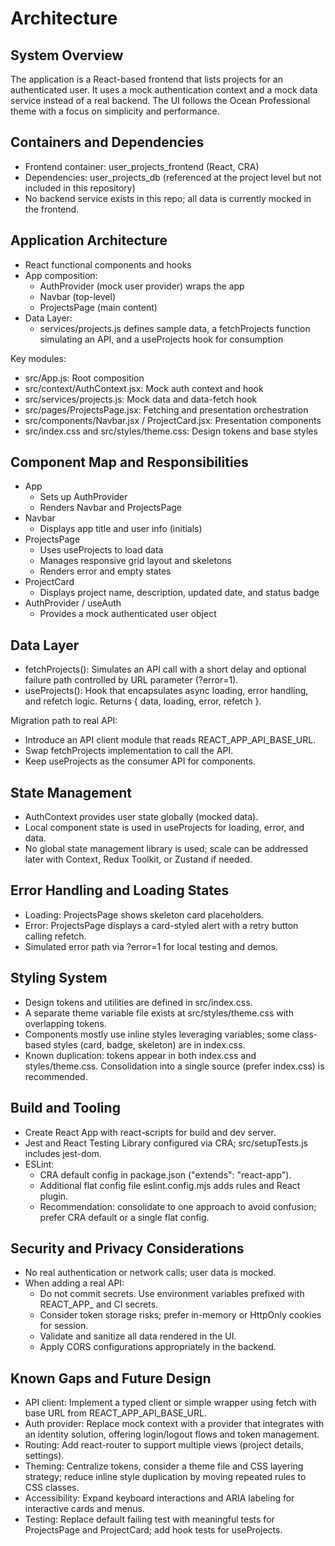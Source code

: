 # Architecture

## System Overview

The application is a React-based frontend that lists projects for an authenticated user. It uses a mock authentication context and a mock data service instead of a real backend. The UI follows the Ocean Professional theme with a focus on simplicity and performance.

## Containers and Dependencies

- Frontend container: user_projects_frontend (React, CRA)
- Dependencies: user_projects_db (referenced at the project level but not included in this repository)
- No backend service exists in this repo; all data is currently mocked in the frontend.

## Application Architecture

- React functional components and hooks
- App composition:
  - AuthProvider (mock user provider) wraps the app
  - Navbar (top-level)
  - ProjectsPage (main content)
- Data Layer:
  - services/projects.js defines sample data, a fetchProjects function simulating an API, and a useProjects hook for consumption

Key modules:
- src/App.js: Root composition
- src/context/AuthContext.jsx: Mock auth context and hook
- src/services/projects.js: Mock data and data-fetch hook
- src/pages/ProjectsPage.jsx: Fetching and presentation orchestration
- src/components/Navbar.jsx / ProjectCard.jsx: Presentation components
- src/index.css and src/styles/theme.css: Design tokens and base styles

## Component Map and Responsibilities

- App
  - Sets up AuthProvider
  - Renders Navbar and ProjectsPage
- Navbar
  - Displays app title and user info (initials)
- ProjectsPage
  - Uses useProjects to load data
  - Manages responsive grid layout and skeletons
  - Renders error and empty states
- ProjectCard
  - Displays project name, description, updated date, and status badge
- AuthProvider / useAuth
  - Provides a mock authenticated user object

## Data Layer

- fetchProjects(): Simulates an API call with a short delay and optional failure path controlled by URL parameter (?error=1).
- useProjects(): Hook that encapsulates async loading, error handling, and refetch logic. Returns { data, loading, error, refetch }.

Migration path to real API:
- Introduce an API client module that reads REACT_APP_API_BASE_URL.
- Swap fetchProjects implementation to call the API.
- Keep useProjects as the consumer API for components.

## State Management

- AuthContext provides user state globally (mocked data).
- Local component state is used in useProjects for loading, error, and data.
- No global state management library is used; scale can be addressed later with Context, Redux Toolkit, or Zustand if needed.

## Error Handling and Loading States

- Loading: ProjectsPage shows skeleton card placeholders.
- Error: ProjectsPage displays a card-styled alert with a retry button calling refetch.
- Simulated error path via ?error=1 for local testing and demos.

## Styling System

- Design tokens and utilities are defined in src/index.css.
- A separate theme variable file exists at src/styles/theme.css with overlapping tokens.
- Components mostly use inline styles leveraging variables; some class-based styles (card, badge, skeleton) are in index.css.
- Known duplication: tokens appear in both index.css and styles/theme.css. Consolidation into a single source (prefer index.css) is recommended.

## Build and Tooling

- Create React App with react-scripts for build and dev server.
- Jest and React Testing Library configured via CRA; src/setupTests.js includes jest-dom.
- ESLint:
  - CRA default config in package.json ("extends": "react-app").
  - Additional flat config file eslint.config.mjs adds rules and React plugin.
  - Recommendation: consolidate to one approach to avoid confusion; prefer CRA default or a single flat config.

## Security and Privacy Considerations

- No real authentication or network calls; user data is mocked.
- When adding a real API:
  - Do not commit secrets. Use environment variables prefixed with REACT_APP_ and CI secrets.
  - Consider token storage risks; prefer in-memory or HttpOnly cookies for session.
  - Validate and sanitize all data rendered in the UI.
  - Apply CORS configurations appropriately in the backend.

## Known Gaps and Future Design

- API client: Implement a typed client or simple wrapper using fetch with base URL from REACT_APP_API_BASE_URL.
- Auth provider: Replace mock context with a provider that integrates with an identity solution, offering login/logout flows and token management.
- Routing: Add react-router to support multiple views (project details, settings).
- Theming: Centralize tokens, consider a theme file and CSS layering strategy; reduce inline style duplication by moving repeated rules to CSS classes.
- Accessibility: Expand keyboard interactions and ARIA labeling for interactive cards and menus.
- Testing: Replace default failing test with meaningful tests for ProjectsPage and ProjectCard; add hook tests for useProjects.
